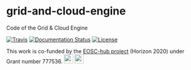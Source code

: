 # grid-and-cloud-engine
Code of the Grid &amp; Cloud Engine


[![Travis](http://img.shields.io/travis/csgf/grid-and-cloud-engine/master.png)](https://travis-ci.org/csgf/grid-and-cloud-engine)
[![Documentation Status](https://readthedocs.org/projects/csgf/badge/?version=latest)](http://csgf.readthedocs.org)
[![License](https://img.shields.io/github/license/csgf/grid-and-cloud-engine.svg?style?flat)](http://www.apache.org/licenses/LICENSE-2.0.txt)

This work is co-funded by the [EOSC-hub project](http://eosc-hub.eu/) (Horizon 2020) under Grant number 777536.
<img src="https://wiki.eosc-hub.eu/download/attachments/1867786/eu%20logo.jpeg?version=1&modificationDate=1459256840098&api=v2" height="24">
<img src="https://wiki.eosc-hub.eu/download/attachments/18973612/eosc-hub-web.png?version=1&modificationDate=1516099993132&api=v2" height="24">
